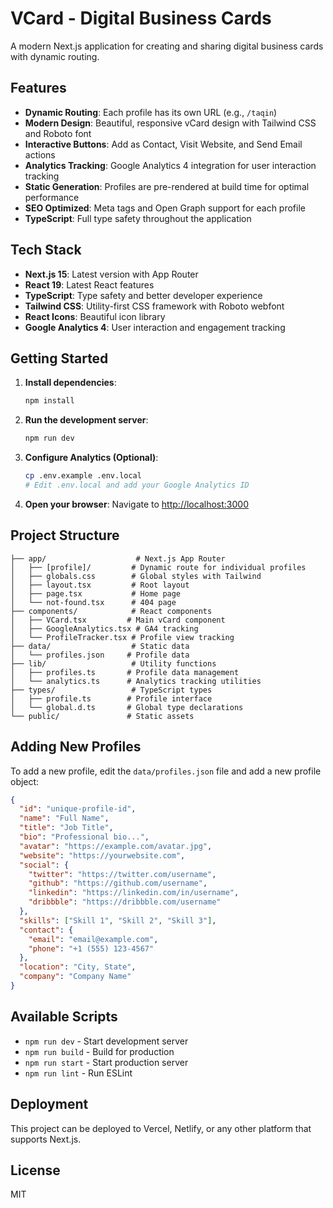 # VCard - Digital Business Cards

A modern Next.js application for creating and sharing digital business cards with dynamic routing.

## Features

- **Dynamic Routing**: Each profile has its own URL (e.g., `/taqin`)
- **Modern Design**: Beautiful, responsive vCard design with Tailwind CSS and Roboto font
- **Interactive Buttons**: Add as Contact, Visit Website, and Send Email actions
- **Analytics Tracking**: Google Analytics 4 integration for user interaction tracking
- **Static Generation**: Profiles are pre-rendered at build time for optimal performance
- **SEO Optimized**: Meta tags and Open Graph support for each profile
- **TypeScript**: Full type safety throughout the application

## Tech Stack

- **Next.js 15**: Latest version with App Router
- **React 19**: Latest React features
- **TypeScript**: Type safety and better developer experience
- **Tailwind CSS**: Utility-first CSS framework with Roboto webfont
- **React Icons**: Beautiful icon library
- **Google Analytics 4**: User interaction and engagement tracking

## Getting Started

1. **Install dependencies**:
   ```bash
   npm install
   ```

2. **Run the development server**:
   ```bash
   npm run dev
   ```

3. **Configure Analytics (Optional)**:
   ```bash
   cp .env.example .env.local
   # Edit .env.local and add your Google Analytics ID
   ```

4. **Open your browser**:
   Navigate to [http://localhost:3000](http://localhost:3000)

## Project Structure

```
├── app/                    # Next.js App Router
│   ├── [profile]/         # Dynamic route for individual profiles
│   ├── globals.css        # Global styles with Tailwind
│   ├── layout.tsx         # Root layout
│   ├── page.tsx           # Home page
│   └── not-found.tsx      # 404 page
├── components/            # React components
│   ├── VCard.tsx         # Main vCard component
│   ├── GoogleAnalytics.tsx # GA4 tracking
│   └── ProfileTracker.tsx # Profile view tracking
├── data/                  # Static data
│   └── profiles.json     # Profile data
├── lib/                   # Utility functions
│   ├── profiles.ts       # Profile data management
│   └── analytics.ts      # Analytics tracking utilities
├── types/                 # TypeScript types
│   ├── profile.ts        # Profile interface
│   └── global.d.ts       # Global type declarations
└── public/               # Static assets
```

## Adding New Profiles

To add a new profile, edit the `data/profiles.json` file and add a new profile object:

```json
{
  "id": "unique-profile-id",
  "name": "Full Name",
  "title": "Job Title",
  "bio": "Professional bio...",
  "avatar": "https://example.com/avatar.jpg",
  "website": "https://yourwebsite.com",
  "social": {
    "twitter": "https://twitter.com/username",
    "github": "https://github.com/username",
    "linkedin": "https://linkedin.com/in/username",
    "dribbble": "https://dribbble.com/username"
  },
  "skills": ["Skill 1", "Skill 2", "Skill 3"],
  "contact": {
    "email": "email@example.com",
    "phone": "+1 (555) 123-4567"
  },
  "location": "City, State",
  "company": "Company Name"
}
```

## Available Scripts

- `npm run dev` - Start development server
- `npm run build` - Build for production
- `npm run start` - Start production server
- `npm run lint` - Run ESLint

## Deployment

This project can be deployed to Vercel, Netlify, or any other platform that supports Next.js.

## License

MIT